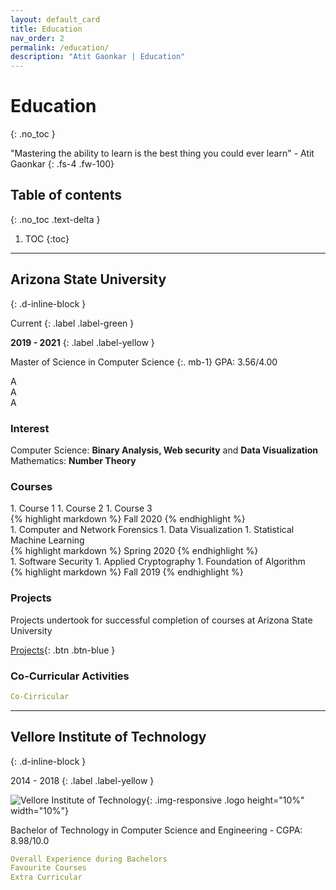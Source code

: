 ```yaml
---
layout: default_card
title: Education
nav_order: 2
permalink: /education/
description: "Atit Gaonkar | Education"
---
```


# Education
{: .no_toc }


"Mastering the ability to learn is the best thing you could ever learn" - Atit Gaonkar
{: .fs-4 .fw-100}

## Table of contents
{: .no_toc .text-delta }

1. TOC
{:toc}

---


## Arizona State University
{: .d-inline-block }

Current
{: .label .label-green }

**2019 - 2021**
{: .label .label-yellow }

Master of Science in Computer Science
{:. mb-1}
GPA: 3.56/4.00

<div class="bootstrap-iso">
    <div class="row">
        <div class="col-4">A</div>
        <div class="col-4">A</div>
        <div class="col-4">A</div>
    </div>
</div>

### Interest

Computer Science: **Binary Analysis, Web security** and **Data Visualization**
<br>
Mathematics: **Number Theory**

### Courses

<div class="code-example" markdown="1">
1. Course 1
1. Course 2
1. Course 3
</div>
{% highlight markdown %}
Fall 2020
{% endhighlight %}
<br/>
<div class="code-example" markdown="1">
1. Computer and Network Forensics
1. Data Visualization
1. Statistical Machine Learning
</div>
{% highlight markdown %}
Spring 2020
{% endhighlight %}  
<br/>
<div class="code-example" markdown="1">
1. Software Security
1. Applied Cryptography
1. Foundation of Algorithm
</div>
{% highlight markdown %}
Fall 2019
{% endhighlight %}


### Projects

Projects undertook for successful completion of courses at Arizona State University

[Projects](/projects/academics/@ASU){: .btn .btn-blue }

### Co-Curricular Activities
```yaml
Co-Cirricular
```

---

## Vellore Institute of Technology
{: .d-inline-block }

2014 - 2018
{: .label .label-yellow }

![Vellore Institute of Technology](../../assets/images/vit.png){: .img-responsive .logo height="10%" width="10%"}

Bachelor of Technology in Computer Science and Engineering - CGPA: 8.98/10.0
```yaml
Overall Experience during Bachelors
Favourite Courses
Extra Curricular
```

<script src="https://code.jquery.com/jquery-3.4.1.slim.min.js" crossorigin="anonymous"></script>
<script src="https://cdn.jsdelivr.net/npm/popper.js@1.16.0/dist/umd/popper.min.js" crossorigin="anonymous"></script>
<script src="https://stackpath.bootstrapcdn.com/bootstrap/4.4.1/js/bootstrap.min.js" crossorigin="anonymous"></script>
<script src="https://unpkg.com/aos@next/dist/aos.js"></script>
<script>
  AOS.init();
  $(window).on('load', function() {
        AOS.refresh();
        var $animation_elements = $('.bootstrap-iso');
        var $window = $(window);
        var window_height = $window.height();
        var window_top_position = $window.scrollTop();
        var window_bottom_position = (window_top_position + window_height);
        $('.main-content-wrap').on('scroll', function() {
            console.log("triggered");
            $.each($animation_elements, function() {
                var $element = $(this);
                var element_height = $element.outerHeight();
                var element_top_position = $element.offset().top;
                var element_bottom_position = (element_top_position + element_height);
                if ((element_bottom_position >= window_top_position + 100) && (element_top_position <= window_bottom_position - 50)) {
                    $element.addClass('aos-animate');
                } else {
                    $element.removeClass('aos-animate');
                }
            });
        });
        $('.main-content-wrap')[0].scrollTop += 1;
        $('.main-content-wrap')[0].scrollTop -= 1;
  });
</script>